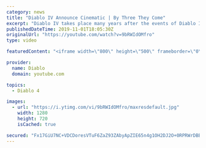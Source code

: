 ```yaml
---
category: news
title: "Diablo IV Announce Cinematic | By Three They Come"
excerpt: "Diablo IV takes place many years after the events of Diablo III, after millions have been slaughtered by the actions of the High Heavens and Burning Hells alike."
publishedDateTime: 2019-11-01T18:05:30Z
originalUrl: "https://youtube.com/watch?v=9bRWIdOMfro"
type: video

featuredContent: "<iframe width=\"800\" height=\"500\" frameborder=\"0\" src=\"https://www.youtube.com/embed/9bRWIdOMfro\" allow=\"accelerometer; autoplay; encrypted-media; gyroscope; picture-in-picture\" allowfullscreen></iframe>"

provider:
  name: Diablo
  domain: youtube.com

topics:
  - Diablo 4

images:
  - url: "https://i.ytimg.com/vi/9bRWIdOMfro/maxresdefault.jpg"
    width: 1280
    height: 720
    isCached: true

secured: "Fx17GiU7NC+VDCDoresVTuF6ZaZ93ZAbyApZIE65n4g1OH2DJ2O+0RPRWrDBBsEFcmD/+4WiVrE8ZWErvl8fqMYFEhr8WTYtkhEcTkQVPZ46otD8wF2uBknu6raoWQMDvzPG/KH166UX5VwK7/xQD6kXSIXA4hMa4VPtA7sBf9CmKGb9sEdvUzpig1M+xbj2Gxql6GleFMg5nGYZThr6RdQkqa9OYZD5G+6EX8EhZ4hLYSF+ESuBrTglD/S6lG38vWZHP6tikKmrKK2mBmZjo4akT+1b2a7ykXEAPskMU3cvoZEWh27He5qy08Nnm/sXFw6oleAvZyhxIbr6335dmPj6SXhszsN8PeNic5NY/n5/xK1hWmCE2AWJPj8dRpSJ7k5HL1GukJQrfAVNaeJbQN/yVFcJViIfdWkjB5+Qfsxvp5FLFI8OzXI0JEHmTizC;LfPSPfeISp1C85tGWVTXrg=="
---
```


